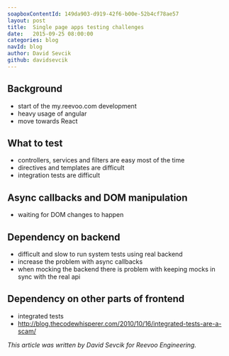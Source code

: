```yaml
---
soapboxContentId: 149da903-d919-42f6-b00e-52b4cf78ae57
layout: post
title:  Single page apps testing challenges
date:   2015-09-25 08:00:00
categories: blog
navId: blog
author: David Sevcik
github: davidsevcik
---
```


## Background

- start of the my.reevoo.com development
- heavy usage of angular
- move towards React

## What to test

- controllers, services and filters are easy most of the time
- directives and templates are difficult
- integration tests are difficult

## Async callbacks and DOM manipulation

- waiting for DOM changes to happen

## Dependency on backend

- difficult and slow to run system tests using real backend
- increase the problem with async callbacks
- when mocking the backend there is problem with keeping mocks in sync with the real api

## Dependency on other parts of frontend

- integrated tests
- http://blog.thecodewhisperer.com/2010/10/16/integrated-tests-are-a-scam/

*This article was written by David Sevcik for Reevoo Engineering.*
